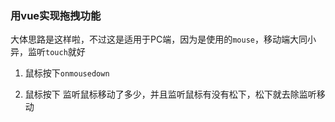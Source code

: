 ### 用vue实现拖拽功能

大体思路是这样啦，不过这是适用于PC端，因为是使用的`mouse`，移动端大同小异，监听`touch`就好

1. 鼠标按下`onmousedown`

2. 鼠标按下 监听鼠标移动了多少，并且监听鼠标有没有松下，松下就去除监听移动


